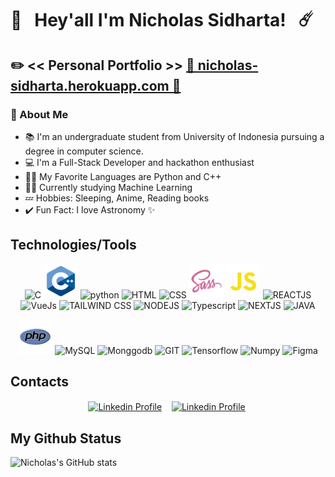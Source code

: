 # 🌌&nbsp;&nbsp; Hey'all I'm Nicholas Sidharta! &nbsp;&nbsp;☄️
## ✏️ << Personal Portfolio >> <a href="https://nicholas-sidharta.herokuapp.com/"> 🌟 nicholas-sidharta.herokuapp.com 🌟 </a>
### 💫 About Me
- 📚 I'm an undergraduate student from University of Indonesia pursuing a degree in computer science.
- 💻 I'm a Full-Stack Developer and hackathon enthusiast 
- 🐱‍💻 My Favorite Languages are Python and C++ 
- 👨‍💻 Currently studying Machine Learning 
- 💤 Hobbies: Sleeping, Anime, Reading books 
- ✔️ Fun Fact: I love Astronomy ✨
## Technologies/Tools
<p align="center">
  <img src="https://upload.wikimedia.org/wikipedia/commons/thumb/archive/3/35/20190417225046%21The_C_Programming_Language_logo.svg/120px-The_C_Programming_Language_logo.svg.png" alt="C" width="55" height="55"/>
  <img src="https://raw.githubusercontent.com/vscode-icons/vscode-icons/0c3822689a6e278609fc9888bf5d89f3bdf9e6ea/icons/file_type_cpp3.svg" alt="C++" width="55" height="55"/>
  <img src="https://www.vectorlogo.zone/logos/python/python-icon.svg" alt="python" width="55" height="55"/>
  <img src="https://www.vectorlogo.zone/logos/w3_html5/w3_html5-icon.svg" alt="HTML" width="55" height="55"/>
  <img src="https://www.vectorlogo.zone/logos/w3_css/w3_css-icon.svg" alt="CSS" width="55" height="55"/>
  <img src="https://raw.githubusercontent.com/vscode-icons/vscode-icons/0c3822689a6e278609fc9888bf5d89f3bdf9e6ea/icons/file_type_sass.svg" alt="SASS" width="55" height="55"/> 
  <img src="https://raw.githubusercontent.com/vscode-icons/vscode-icons/0c3822689a6e278609fc9888bf5d89f3bdf9e6ea/icons/file_type_js.svg" alt="JS" width="55" height="55"/>
  <img src="https://www.vectorlogo.zone/logos/reactjs/reactjs-icon.svg" alt="REACTJS" width="55" height="55"/>
  <img src="https://www.vectorlogo.zone/logos/vuejs/vuejs-icon.svg" alt="VueJs" width="55" height="55"/>
  <img src="https://www.vectorlogo.zone/logos/tailwindcss/tailwindcss-icon.svg" alt="TAILWIND CSS" width="55" height="55"/>
  <img src="https://www.vectorlogo.zone/logos/nodejs/nodejs-icon.svg" alt="NODEJS" width="55" height="55"/>
  <img src="https://www.vectorlogo.zone/logos/typescriptlang/typescriptlang-icon.svg" alt="Typescript" width="55" height="55"/>
  <img src="https://encrypted-tbn0.gstatic.com/images?q=tbn:ANd9GcQm_ZBIG28rBo7Y4UtP5Y5yhtefAkkRGa3pgfdCtMIycRRygvMBKpvS&usqp=CAE&s" alt="NEXTJS" width="55" height="55"/>
  <img src="https://www.vectorlogo.zone/logos/java/java-icon.svg" alt="JAVA" width="55" height="55"/>
</p>
<p align="center">
  <img src="https://raw.githubusercontent.com/vscode-icons/vscode-icons/0c3822689a6e278609fc9888bf5d89f3bdf9e6ea/icons/file_type_php.svg" alt="PHP" width="55" height="55"/>
  <img src="https://www.vectorlogo.zone/logos/mysql/mysql-icon.svg" alt="MySQL" width="55" height="55"/>
  <img src="https://www.vectorlogo.zone/logos/mongodb/mongodb-icon.svg" alt="Monggodb" width="55" height="55"/>
  <img src="https://www.vectorlogo.zone/logos/git-scm/git-scm-icon.svg" alt="GIT" width="55" height="55"/>
  <img src="https://www.vectorlogo.zone/logos/tensorflow/tensorflow-icon.svg" alt="Tensorflow" width="55" height="55"/>
  <img src="https://www.vectorlogo.zone/logos/numpy/numpy-icon.svg" alt="Numpy" width="55" height="55"/>
  <img src="https://www.vectorlogo.zone/logos/figma/figma-icon.svg" alt="Figma" width="55" height="55"/>
 </p>

## Contacts
<p align="center">
  <a href="https://www.linkedin.com/in/nicholas-sidharta-693a78192/" target="blank"><img align="center" src="https://upload.wikimedia.org/wikipedia/commons/thumb/c/ca/LinkedIn_logo_initials.png/768px-LinkedIn_logo_initials.png" alt="Linkedin Profile" height="55" width="55" /></a>&nbsp;&nbsp;&nbsp;
  <a href="mailto:sidharta.nic@gmail.com" target="blank"><img align="center" src="https://upload.wikimedia.org/wikipedia/commons/thumb/7/7e/Gmail_icon_%282020%29.svg/2560px-Gmail_icon_%282020%29.svg.png" alt="Linkedin Profile" height="50" width="65" /></a>&nbsp;
</p>

## My Github Status
![Nicholas's GitHub stats](https://github-readme-stats.vercel.app/api?username=Nicholas-Sidharta12365&title_color=00FFFF&icon_color=00AE6B&text_color=FFFFFF&bg_color=00000000&show_icons=true)
